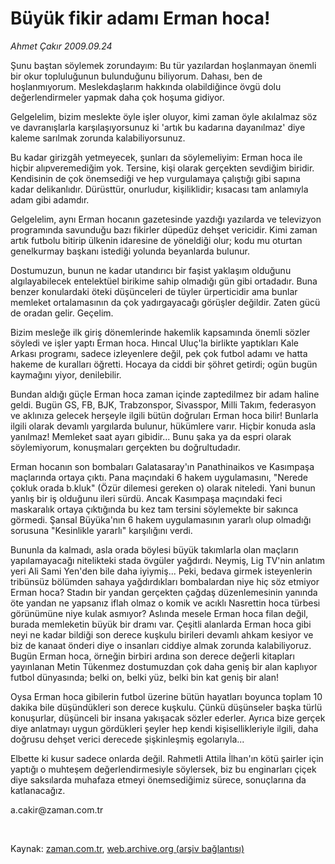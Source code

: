 # Büyük fikir adamı Erman hoca!

*Ahmet Çakır 2009.09.24*

<tr><td class="metin" colspan="2" style="padding-top: 20px; padding-left: 5px; padding-right: 10px;">Şunu baştan söylemek zorundayım: Bu tür yazılardan hoşlanmayan önemli bir okur topluluğunun bulunduğunu biliyorum. Dahası, ben de hoşlanmıyorum. Meslekdaşlarım hakkında olabildiğince övgü dolu değerlendirmeler yapmak daha çok hoşuma gidiyor.</td></tr><tr><td class="metin" colspan="2" style="padding-top: 20px; padding-left: 5px; padding-right: 10px;"><p> Gelgelelim, bizim meslekte öyle işler oluyor, kimi zaman öyle akılalmaz söz ve davranışlarla karşılaşıyorsunuz ki 'artık bu kadarına dayanılmaz' diye kaleme sarılmak zorunda kalabiliyorsunuz.
<p> Bu kadar girizgâh yetmeyecek, şunları da söylemeliyim: Erman hoca ile hiçbir alıpveremediğim yok. Tersine, kişi olarak gerçekten sevdiğim biridir. Kendisinin de çok önemsediği ve hep vurgulamaya çalıştığı gibi sapına kadar delikanlıdır. Dürüsttür, onurludur, kişiliklidir; kısacası tam anlamıyla adam gibi adamdır.
<p>Gelgelelim, aynı Erman hocanın gazetesinde yazdığı yazılarda ve televizyon programında savunduğu bazı fikirler düpedüz dehşet vericidir. Kimi zaman artık futbolu bitirip ülkenin idaresine de yöneldiği olur; kodu mu oturtan genelkurmay başkanı istediği yolunda beyanlarda bulunur.
<p>Dostumuzun, bunun ne kadar utandırıcı bir faşist yaklaşım olduğunu algılayabilecek entelektüel birikime sahip olmadığı gün gibi ortadadır. Buna benzer konulardaki öteki düşünceleri de tüyler ürperticidir ama bunlar memleket ortalamasının da çok yadırgayacağı görüşler değildir. Zaten gücü de oradan gelir. Geçelim.
<p>Bizim mesleğe ilk giriş dönemlerinde hakemlik kapsamında önemli sözler söyledi ve işler yaptı Erman hoca. Hıncal Uluç'la birlikte yaptıkları Kale Arkası programı, sadece izleyenlere değil, pek çok futbol adamı ve hatta hakeme de kuralları öğretti. Hocaya da ciddi bir şöhret getirdi; ogün bugün kaymağını yiyor, denilebilir.
<p>Bundan aldığı güçle Erman hoca zaman içinde zaptedilmez bir adam haline geldi. Bugün GS, FB, BJK, Trabzonspor, Sivasspor, Milli Takım, federasyon ve aklınıza gelecek herşeyle ilgili bütün doğruları Erman hoca bilir! Bunlarla ilgili olarak devamlı yargılarda bulunur, hükümlere varır. Hiçbir konuda asla yanılmaz! Memleket saat ayarı gibidir... Bunu şaka ya da espri olarak söylemiyorum, konuşmaları gerçekten bu doğrultudadır.
<p>Erman hocanın son bombaları Galatasaray'ın Panathinaikos ve Kasımpaşa maçlarında ortaya çıktı. Pana maçındaki 6 hakem uygulamasını, "Nerede çokluk orada b.kluk" (Özür dilemesi gereken o) olarak niteledi. Yani bunun yanlış bir iş olduğunu ileri sürdü. Ancak Kasımpaşa maçındaki feci maskaralık ortaya çıktığında bu kez tam tersini söylemekte bir sakınca görmedi. Şansal Büyüka'nın 6 hakem uygulamasının yararlı olup olmadığı sorusuna "Kesinlikle yararlı" karşılığını verdi.
<p>Bununla da kalmadı, asla orada böylesi büyük takımlarla olan maçların yapılamayacağı nitelikteki stada övgüler yağdırdı. Neymiş, Lig TV'nin anlatım yeri Ali Sami Yen'den bile daha iyiymiş... Peki, bedava girmek isteyenlerin tribünsüz bölümden sahaya yağdırdıkları bombalardan niye hiç söz etmiyor Erman hoca? Stadın bir yandan gerçekten çağdaş düzenlemesinin yanında öte yandan ne yapsanız iflah olmaz o komik ve acıklı Nasrettin hoca türbesi görünümüne niye kulak asmıyor? Aslında mesele Erman hoca filan değil, burada memleketin büyük bir dramı var. Çeşitli alanlarda Erman hoca gibi neyi ne kadar bildiği son derece kuşkulu birileri devamlı ahkam kesiyor ve biz de kanaat önderi diye o insanları ciddiye almak zorunda kalabiliyoruz. Bugün Erman hoca, örneğin birbiri ardına son derece değerli kitapları yayınlanan Metin Tükenmez dostumuzdan çok daha geniş bir alan kaplıyor futbol dünyasında; belki on, belki yüz, belki bin kat geniş bir alan!
<p>Oysa Erman hoca gibilerin futbol üzerine bütün hayatları boyunca toplam 10 dakika bile düşündükleri son derece kuşkulu. Çünkü düşünseler başka türlü konuşurlar, düşünceli bir insana yakışacak sözler ederler. Ayrıca bize gerçek diye anlatmayı uygun gördükleri şeyler hep kendi kişisellikleriyle ilgili, daha doğrusu dehşet verici derecede şişkinleşmiş egolarıyla... 
<p>Elbette ki kusur sadece onlarda değil. Rahmetli Attila İlhan'ın kötü şairler için yaptığı o muhteşem değerlendirmesiyle söylersek, biz bu enginarları çiçek diye saksılarda muhafaza etmeyi önemsediğimiz sürece, sonuçlarına da katlanacağız. 
<p>a.cakir@zaman.com.tr 
<p><br/></p></p></p></p></p></p></p></p></p></p></p></p></td></tr>

Kaynak: [zaman.com.tr](http://zaman.com.tr/yazar.do?yazino=895603), [web.archive.org (arşiv bağlantısı)](http://web.archive.org/web/20090930061918/http://www.zaman.com.tr:80/yazar.do?yazino=895603)

